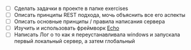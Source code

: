 - [ ] Сделать задачки в проекте в папке exercises
- [ ] Описать принципы REST подхода, мочь объяснить все его аспекты
- [ ] Описать основные принципы / правила написания сервера
- [ ] Изучить и использовать фреймворк [Echo](https://echo.labstack.com/docs/quick-start)
- [ ] Написать Лог о то как я переустанавливала windows и запускала первый локальный сервер, а затем глобальный 